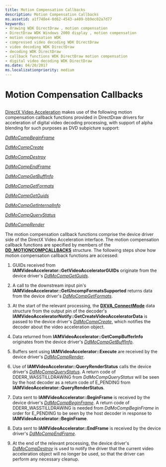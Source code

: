```yaml
---
title: Motion Compensation Callbacks
description: Motion Compensation Callbacks
ms.assetid: a1f748e4-0d62-4543-a409-bb9ec02a7d77
keywords:
- drawing WDK DirectDraw , motion compensation
- DirectDraw WDK Windows 2000 display , motion compensation
- motion compensation WDK
- compressed video decoding WDK DirectDraw
- video decoding WDK DirectDraw
- decoding WDK DirectDraw
- callback functions WDK DirectDraw motion compensation
- digital video decoding WDK DirectDraw
ms.date: 04/20/2017
ms.localizationpriority: medium
---
```


# Motion Compensation Callbacks


## <span id="ddk_motion_compensation_callbacks_gg"></span><span id="DDK_MOTION_COMPENSATION_CALLBACKS_GG"></span>


[DirectX Video Acceleration](directx-video-acceleration.md) makes use of the following motion compensation callback functions provided in DirectDraw drivers for acceleration of digital video decoding processing, with support of alpha blending for such purposes as DVD subpicture support:

[*DdMoCompBeginFrame*](https://docs.microsoft.com/windows/desktop/api/ddrawint/nc-ddrawint-pdd_mocompcb_beginframe)

[*DdMoCompCreate*](https://docs.microsoft.com/windows/desktop/api/ddrawint/nc-ddrawint-pdd_mocompcb_create)

[*DdMoCompDestroy*](https://docs.microsoft.com/windows/desktop/api/ddrawint/nc-ddrawint-pdd_mocompcb_destroy)

[*DdMoCompEndFrame*](https://docs.microsoft.com/windows/desktop/api/ddrawint/nc-ddrawint-pdd_mocompcb_endframe)

[*DdMoCompGetBuffInfo*](https://docs.microsoft.com/windows/desktop/api/ddrawint/nc-ddrawint-pdd_mocompcb_getcompbuffinfo)

[*DdMoCompGetFormats*](https://docs.microsoft.com/windows/desktop/api/ddrawint/nc-ddrawint-pdd_mocompcb_getformats)

[*DdMoCompGetGuids*](https://docs.microsoft.com/windows/desktop/api/ddrawint/nc-ddrawint-pdd_mocompcb_getguids)

[*DdMoCompGetInternalInfo*](https://docs.microsoft.com/windows/desktop/api/ddrawint/nc-ddrawint-pdd_mocompcb_getinternalinfo)

[*DdMoCompQueryStatus*](https://docs.microsoft.com/windows/desktop/api/ddrawint/nc-ddrawint-pdd_mocompcb_querystatus)

[*DdMoCompRender*](https://docs.microsoft.com/windows/desktop/api/ddrawint/nc-ddrawint-pdd_mocompcb_render)

The motion compensation callback functions comprise the device driver side of the DirectX Video Acceleration interface. The motion compensation callback functions are specified by members of the [**DD\_MOTIONCOMPCALLBACKS**](https://docs.microsoft.com/windows/desktop/api/ddrawint/ns-ddrawint-dd_motioncompcallbacks) structure. The following steps show how motion compensation callback functions are accessed:

1.  GUIDs received from **IAMVideoAccelerator::GetVideoAcceleratorGUIDs** originate from the device driver's [*DdMoCompGetGuids*](https://docs.microsoft.com/windows/desktop/api/ddrawint/nc-ddrawint-pdd_mocompcb_getguids).

2.  A call to the downstream input pin's **IAMVideoAccelerator::GetUncompFormatsSupported** returns data from the device driver's [*DdMoCompGetFormats*](https://docs.microsoft.com/windows/desktop/api/ddrawint/nc-ddrawint-pdd_mocompcb_getformats).

3.  At the start of the relevant processing, the [**DXVA\_ConnectMode**](https://docs.microsoft.com/windows-hardware/drivers/ddi/dxva/ns-dxva-_dxva_connectmode) data structure from the output pin of the decoder's **IAMVideoAcceleratorNotify::GetCreateVideoAcceleratorData** is passed to the device driver's [*DdMoCompCreate*](https://docs.microsoft.com/windows/desktop/api/ddrawint/nc-ddrawint-pdd_mocompcb_create), which notifies the decoder about the video acceleration object.

4.  Data returned from **IAMVideoAccelerator::GetCompBufferInfo** originates from the device driver's [*DdMoCompGetBuffInfo*](https://docs.microsoft.com/windows/desktop/api/ddrawint/nc-ddrawint-pdd_mocompcb_getcompbuffinfo).

5.  Buffers sent using **IAMVideoAccelerator::Execute** are received by the device driver's [*DdMoCompRender*](https://docs.microsoft.com/windows/desktop/api/ddrawint/nc-ddrawint-pdd_mocompcb_render).

6.  Use of **IAMVideoAccelerator::QueryRenderStatus** calls the device driver's [*DdMoCompQueryStatus*](https://docs.microsoft.com/windows/desktop/api/ddrawint/nc-ddrawint-pdd_mocompcb_querystatus). A return code of DDERR\_WASSTILLDRAWING from *DdMoCompQueryStatus* will be seen by the host decoder as a return code of E\_PENDING from **IAMVideoAccelerator::QueryRenderStatus**.

7.  Data sent to **IAMVideoAccelerator::BeginFrame** is received by the device driver's [*DdMoCompBeginFrame*](https://docs.microsoft.com/windows/desktop/api/ddrawint/nc-ddrawint-pdd_mocompcb_beginframe). A return code of DDERR\_WASSTILLDRAWING is needed from *DdMoCompBeginFrame* in order for E\_PENDING to be seen by the host decoder in response to **IAMVideoAccelerator::BeginFrame**.

8.  Data sent to **IAMVideoAccelerator::EndFrame** is received by the device driver's [*DdMoCompEndFrame*](https://docs.microsoft.com/windows/desktop/api/ddrawint/nc-ddrawint-pdd_mocompcb_endframe).

9.  At the end of the relevant processing, the device driver's [*DdMoCompDestroy*](https://docs.microsoft.com/windows/desktop/api/ddrawint/nc-ddrawint-pdd_mocompcb_destroy) is used to notify the driver that the current video acceleration object will no longer be used, so that the driver can perform any necessary cleanup.

 

 





